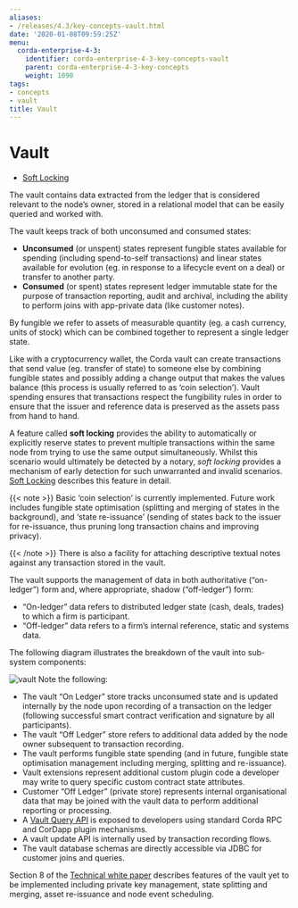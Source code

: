 ```yaml
---
aliases:
- /releases/4.3/key-concepts-vault.html
date: '2020-01-08T09:59:25Z'
menu:
  corda-enterprise-4-3:
    identifier: corda-enterprise-4-3-key-concepts-vault
    parent: corda-enterprise-4-3-key-concepts
    weight: 1090
tags:
- concepts
- vault
title: Vault
---
```



# Vault



* [Soft Locking](soft-locking.md)



The vault contains data extracted from the ledger that is considered relevant to the node’s owner, stored in a relational model
that can be easily queried and worked with.

The vault keeps track of both unconsumed and consumed states:



* **Unconsumed** (or unspent) states represent fungible states available for spending (including spend-to-self transactions)
and linear states available for evolution (eg. in response to a lifecycle event on a deal) or transfer to another party.
* **Consumed** (or spent) states represent ledger immutable state for the purpose of transaction reporting, audit and archival, including the ability to perform joins with app-private data (like customer notes).


By fungible we refer to assets of measurable quantity (eg. a cash currency, units of stock) which can be combined
together to represent a single ledger state.

Like with a cryptocurrency wallet, the Corda vault can create transactions that send value (eg. transfer of state) to
someone else by combining fungible states and possibly adding a change output that makes the values balance (this
process is usually referred to as ‘coin selection’). Vault spending ensures that transactions respect the fungibility
rules in order to ensure that the issuer and reference data is preserved as the assets pass from hand to hand.

A feature called **soft locking** provides the ability to automatically or explicitly reserve states to prevent
multiple transactions within the same node from trying to use the same output simultaneously. Whilst this scenario would
ultimately be detected by a notary, *soft locking* provides a mechanism of early detection for such unwarranted and
invalid scenarios. [Soft Locking](soft-locking.md) describes this feature in detail.

{{< note >}}
Basic ‘coin selection’ is currently implemented. Future work includes fungible state optimisation (splitting and
merging of states in the background), and ‘state re-issuance’ (sending of states back to the
issuer for re-issuance, thus pruning long transaction chains and improving privacy).

{{< /note >}}
There is also a facility for attaching descriptive textual notes against any transaction stored in the vault.

The vault supports the management of data in both authoritative (“on-ledger”) form and, where appropriate, shadow (“off-ledger”) form:


* “On-ledger” data refers to distributed ledger state (cash, deals, trades) to which a firm is participant.
* “Off-ledger” data refers to a firm’s internal reference, static and systems data.

The following diagram illustrates the breakdown of the vault into sub-system components:

![vault](/en/images/vault.png "vault")
Note the following:


* The vault “On Ledger” store tracks unconsumed state and is updated internally by the node upon recording of a transaction on the ledger
(following successful smart contract verification and signature by all participants).
* The vault “Off Ledger” store refers to additional data added by the node owner subsequent to transaction recording.
* The vault performs fungible state spending (and in future, fungible state optimisation management including merging, splitting and re-issuance).
* Vault extensions represent additional custom plugin code a developer may write to query specific custom contract state attributes.
* Customer “Off Ledger” (private store) represents internal organisational data that may be joined with the vault data to perform additional reporting or processing.
* A [Vault Query API](api-vault-query.md) is exposed to developers using standard Corda RPC and CorDapp plugin mechanisms.
* A vault update API is internally used by transaction recording flows.
* The vault database schemas are directly accessible via JDBC for customer joins and queries.

Section 8 of the [Technical white paper](/en/pdf/corda-technical-whitepaper.pdf) describes features of the vault yet to be implemented including private key management, state splitting and merging, asset re-issuance and node event scheduling.
